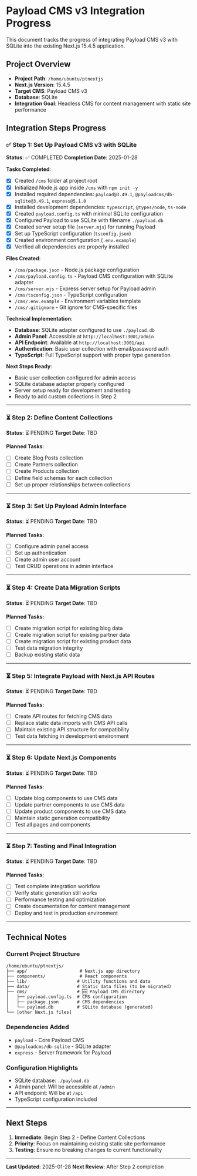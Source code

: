 
# Payload CMS v3 Integration Progress

This document tracks the progress of integrating Payload CMS v3 with SQLite into the existing Next.js 15.4.5 application.

## Project Overview
- **Project Path**: `/home/ubuntu/ptnextjs`
- **Next.js Version**: 15.4.5
- **Target CMS**: Payload CMS v3
- **Database**: SQLite
- **Integration Goal**: Headless CMS for content management with static site performance

## Integration Steps Progress

### ✅ Step 1: Set Up Payload CMS v3 with SQLite
**Status**: ✅ COMPLETED
**Completion Date**: 2025-01-28

**Tasks Completed**:
- [x] Created `/cms` folder at project root
- [x] Initialized Node.js app inside `/cms` with `npm init -y`
- [x] Installed required dependencies: `payload@3.49.1`, `@payloadcms/db-sqlite@3.49.1`, `express@5.1.0`
- [x] Installed development dependencies: `typescript`, `@types/node`, `ts-node`
- [x] Created `payload.config.ts` with minimal SQLite configuration
- [x] Configured Payload to use SQLite with filename `./payload.db`
- [x] Created server setup file (`server.mjs`) for running Payload
- [x] Set up TypeScript configuration (`tsconfig.json`)
- [x] Created environment configuration (`.env.example`)
- [x] Verified all dependencies are properly installed

**Files Created**:
- `/cms/package.json` - Node.js package configuration
- `/cms/payload.config.ts` - Payload CMS configuration with SQLite adapter
- `/cms/server.mjs` - Express server setup for Payload admin
- `/cms/tsconfig.json` - TypeScript configuration
- `/cms/.env.example` - Environment variables template
- `/cms/.gitignore` - Git ignore for CMS-specific files

**Technical Implementation**:
- **Database**: SQLite adapter configured to use `./payload.db`
- **Admin Panel**: Accessible at `http://localhost:3001/admin`
- **API Endpoint**: Available at `http://localhost:3001/api`
- **Authentication**: Basic user collection with email/password auth
- **TypeScript**: Full TypeScript support with proper type generation

**Next Steps Ready**:
- Basic user collection configured for admin access
- SQLite database adapter properly configured
- Server setup ready for development and testing
- Ready to add custom collections in Step 2

---

### ⏳ Step 2: Define Content Collections
**Status**: ⏳ PENDING
**Target Date**: TBD

**Planned Tasks**:
- [ ] Create Blog Posts collection
- [ ] Create Partners collection  
- [ ] Create Products collection
- [ ] Define field schemas for each collection
- [ ] Set up proper relationships between collections

---

### ⏳ Step 3: Set Up Payload Admin Interface
**Status**: ⏳ PENDING
**Target Date**: TBD

**Planned Tasks**:
- [ ] Configure admin panel access
- [ ] Set up authentication
- [ ] Create admin user account
- [ ] Test CRUD operations in admin interface

---

### ⏳ Step 4: Create Data Migration Scripts
**Status**: ⏳ PENDING
**Target Date**: TBD

**Planned Tasks**:
- [ ] Create migration script for existing blog data
- [ ] Create migration script for existing partner data
- [ ] Create migration script for existing product data
- [ ] Test data migration integrity
- [ ] Backup existing static data

---

### ⏳ Step 5: Integrate Payload with Next.js API Routes
**Status**: ⏳ PENDING
**Target Date**: TBD

**Planned Tasks**:
- [ ] Create API routes for fetching CMS data
- [ ] Replace static data imports with CMS API calls
- [ ] Maintain existing API structure for compatibility
- [ ] Test data fetching in development environment

---

### ⏳ Step 6: Update Next.js Components
**Status**: ⏳ PENDING
**Target Date**: TBD

**Planned Tasks**:
- [ ] Update blog components to use CMS data
- [ ] Update partner components to use CMS data
- [ ] Update product components to use CMS data
- [ ] Maintain static generation compatibility
- [ ] Test all pages and components

---

### ⏳ Step 7: Testing and Final Integration
**Status**: ⏳ PENDING
**Target Date**: TBD

**Planned Tasks**:
- [ ] Test complete integration workflow
- [ ] Verify static generation still works
- [ ] Performance testing and optimization
- [ ] Create documentation for content management
- [ ] Deploy and test in production environment

---

## Technical Notes

### Current Project Structure
```
/home/ubuntu/ptnextjs/
├── app/                    # Next.js app directory
├── components/             # React components
├── lib/                   # Utility functions and data
├── data/                  # Static data files (to be migrated)
├── cms/                   # 🆕 Payload CMS directory
│   ├── payload.config.ts  # CMS configuration
│   ├── package.json       # CMS dependencies
│   └── payload.db         # SQLite database (generated)
└── [other Next.js files]
```

### Dependencies Added
- `payload` - Core Payload CMS
- `@payloadcms/db-sqlite` - SQLite adapter
- `express` - Server framework for Payload

### Configuration Highlights
- SQLite database: `./payload.db`
- Admin panel: Will be accessible at `/admin`
- API endpoint: Will be at `/api`
- TypeScript configuration included

---

## Next Steps
1. **Immediate**: Begin Step 2 - Define Content Collections
2. **Priority**: Focus on maintaining existing static site performance
3. **Testing**: Ensure no breaking changes to current functionality

---

**Last Updated**: 2025-01-28
**Next Review**: After Step 2 completion
